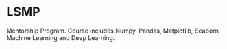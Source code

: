 # LSMP
Mentorship Program. Course includes Numpy, Pandas, Matplotlib, Seaborn, Machine Learning and Deep Learning.
